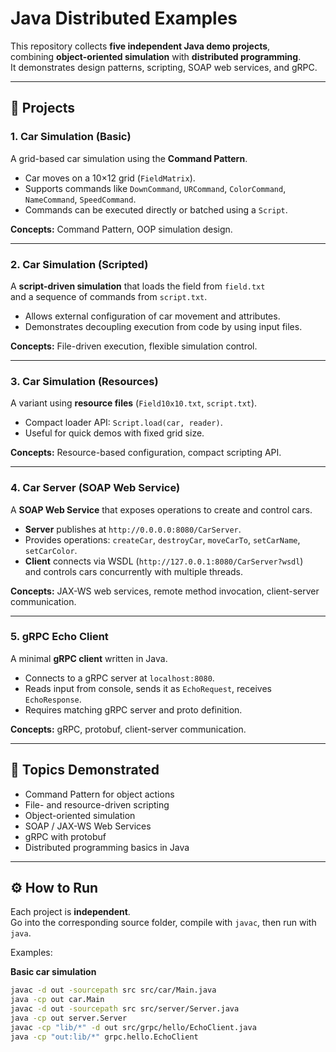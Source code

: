 # Java Distributed Examples

This repository collects **five independent Java demo projects**,  
combining **object-oriented simulation** with **distributed programming**.  
It demonstrates design patterns, scripting, SOAP web services, and gRPC.

---

## 📂 Projects

### 1. Car Simulation (Basic)
A grid-based car simulation using the **Command Pattern**.  
- Car moves on a 10×12 grid (`FieldMatrix`).  
- Supports commands like `DownCommand`, `URCommand`, `ColorCommand`, `NameCommand`, `SpeedCommand`.  
- Commands can be executed directly or batched using a `Script`.  

**Concepts:** Command Pattern, OOP simulation design.  

---

### 2. Car Simulation (Scripted)
A **script-driven simulation** that loads the field from `field.txt`  
and a sequence of commands from `script.txt`.  
- Allows external configuration of car movement and attributes.  
- Demonstrates decoupling execution from code by using input files.  

**Concepts:** File-driven execution, flexible simulation control.  

---

### 3. Car Simulation (Resources)
A variant using **resource files** (`Field10x10.txt`, `script.txt`).  
- Compact loader API: `Script.load(car, reader)`.  
- Useful for quick demos with fixed grid size.  

**Concepts:** Resource-based configuration, compact scripting API.  

---

### 4. Car Server (SOAP Web Service)
A **SOAP Web Service** that exposes operations to create and control cars.  
- **Server** publishes at `http://0.0.0.0:8080/CarServer`.  
- Provides operations: `createCar`, `destroyCar`, `moveCarTo`, `setCarName`, `setCarColor`.  
- **Client** connects via WSDL (`http://127.0.0.1:8080/CarServer?wsdl`)  
  and controls cars concurrently with multiple threads.  

**Concepts:** JAX-WS web services, remote method invocation, client-server communication.  

---

### 5. gRPC Echo Client
A minimal **gRPC client** written in Java.  
- Connects to a gRPC server at `localhost:8080`.  
- Reads input from console, sends it as `EchoRequest`, receives `EchoResponse`.  
- Requires matching gRPC server and proto definition.  

**Concepts:** gRPC, protobuf, client-server communication.  

---

## 🧩 Topics Demonstrated
- Command Pattern for object actions  
- File- and resource-driven scripting  
- Object-oriented simulation  
- SOAP / JAX-WS Web Services  
- gRPC with protobuf  
- Distributed programming basics in Java  

---

## ⚙️ How to Run
Each project is **independent**.  
Go into the corresponding source folder, compile with `javac`, then run with `java`.  

Examples:

**Basic car simulation**
```bash
javac -d out -sourcepath src src/car/Main.java
java -cp out car.Main
javac -d out -sourcepath src src/server/Server.java
java -cp out server.Server
javac -cp "lib/*" -d out src/grpc/hello/EchoClient.java
java -cp "out:lib/*" grpc.hello.EchoClient
